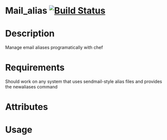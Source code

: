# Mail_alias [![Build Status](https://secure.travis-ci.org/kisoku/chef-mail_alias.png?branch=master)](http://travis-ci.org/kisoku/chef-mail_alias)

Description
===========
Manage email aliases programatically with chef

Requirements
============

Should work on any system that uses sendmail-style alias files and provides
the newaliases command

Attributes
==========

Usage
=====



